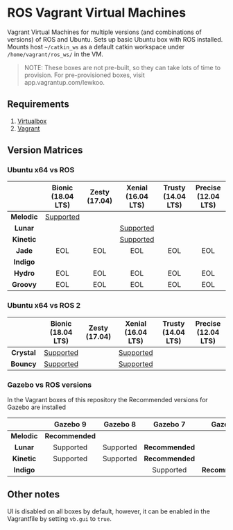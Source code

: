 # ROS Vagrant Virtual Machines

Vagrant Virtual Machines for multiple versions (and combinations of versions) of ROS and Ubuntu.
Sets up basic Ubuntu box with ROS installed.
Mounts host `~/catkin_ws` as a default catkin workspace under `/home/vagrant/ros_ws/` in the VM.

> NOTE: These boxes are not pre-built, so they can take lots of time to provision. For pre-provisioned boxes, visit app.vagrantup.com/lewkoo.

## Requirements

1. [Virtualbox](https://www.virtualbox.org/wiki/Downloads)
2. [Vagrant](https://www.vagrantup.com/downloads.html)

## Version Matrices

### Ubuntu x64 vs ROS

|             |         Bionic <br>(18.04 LTS)          | Zesty <br>(17.04) |         Xenial <br>(16.04 LTS)          | Trusty <br>(14.04 LTS) | Precise <br>(12.04 LTS) |
| :---------: | :-------------------------------------: | :---------------: | :-------------------------------------: | :--------------------: | :---------------------: |
| **Melodic** | [Supported](./melodic-bionic/README.md) |
|  **Lunar**  |                                         |                   |  [Supported](./lunar-xenial/README.md)  |
| **Kinetic** |                                         |                   | [Supported](./kinetic-xenial/README.md) |
|  **Jade**   |                   EOL                   |        EOL        |                   EOL                   |          EOL           |           EOL           |
| **Indigo**  |
|  **Hydro**  |                   EOL                   |        EOL        |                   EOL                   |          EOL           |           EOL           |
| **Groovy**  |                   EOL                   |        EOL        |                   EOL                   |          EOL           |           EOL           |

### Ubuntu x64 vs ROS 2

|             |         Bionic <br>(18.04 LTS)          | Zesty <br>(17.04) |         Xenial <br>(16.04 LTS)          | Trusty <br>(14.04 LTS) | Precise <br>(12.04 LTS) |
| :---------: | :-------------------------------------: | :---------------: | :-------------------------------------: | :--------------------: | :---------------------: |
| **Crystal** | [Supported](./crystal-bionic/README.md) |                   | [Supported](./crystal-xenial/README.md) |
| **Bouncy**  | [Supported](./bouncy-bionic/README.md)  |                   | [Supported](./bouncy-xenial/README.md)  |

### Gazebo vs ROS versions

In the Vagrant boxes of this repository the Recommended versions for Gazebo are installed

|             |    Gazebo 9     | Gazebo 8  |    Gazebo 7     |    Gazebo 2     |
| :---------: | :-------------: | :-------: | :-------------: | :-------------: |
| **Melodic** | **Recommended** |           |                 |                 |
|  **Lunar**  |    Supported    | Supported | **Recommended** |                 |
| **Kinetic** |    Supported    | Supported | **Recommended** |                 |
| **Indigo**  |                 |           |    Supported    | **Recommended** |

## Other notes

UI is disabled on all boxes by default, however, it can be enabled in the Vagrantfile by setting `vb.gui` to `true`.